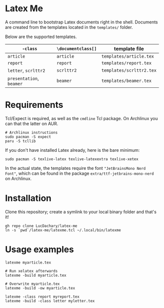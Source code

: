 Latex Me
===
A command line to bootstrap Latex documents right in the shell. Documents are created from the
templates located in the `templates/` folder.

Below are the supported templates.

| `-class` | `\documentclass[]` | template file |
| --- | --- | --- |
| `article` | `article` | `templates/article.tex` |
| `report` | `report` | `templates/report.tex` |
| `letter`, `scrlttr2`  | `scrlttr2` | `templates/scrlttr2.tex` |
| `presentation`, `beamer` | `beamer` | `templates/beamer.tex` |

# Requirements
Tcl/Expect is required, as well as the `cmdline` Tcl package. On Archlinux you can that the latter
on AUR.
```shell
# Archlinux instructions
sudo pacman -S expect
paru -S tcllib
```

If you don't have installed Latex already, here is the bare minimum:
```shell
sudo pacman -S texlive-latex texlive-latexextra texlive-xetex
```

In the actual state, the templates require the font `"JetBrainsMono Nerd Font"`, which can be
found in the package `extra/ttf-jetbrains-mono-nerd` on Archlinux.

# Installation
Clone this repository; create a symlink to your local binary folder and that's it!
```shell
gh repo clone LucDachary/latex-me
ln -s `pwd`/latex-me/latexme.tcl ~/.local/bin/latexme
```

# Usage examples
```shell
latexme myarticle.tex

# Run xelatex afterwards
latexme -build myarticle.tex

# Overwrite myarticle.tex
latexme -build -ow myarticle.tex

latexme -class report myreport.tex
latexme -build -class letter myletter.tex
```
